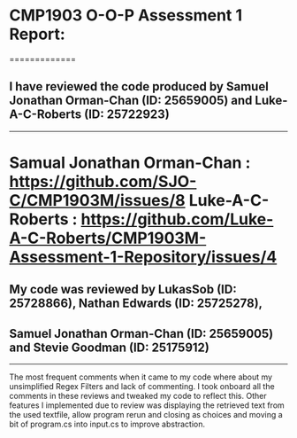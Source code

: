 #  CMP1903 O-O-P Assessment 1 Report:
=============
## I have reviewed the code produced by Samuel Jonathan Orman-Chan (ID: 25659005) and Luke-A-C-Roberts (ID: 25722923)
-------------
Samual Jonathan Orman-Chan : https://github.com/SJO-C/CMP1903M/issues/8
Luke-A-C-Roberts : https://github.com/Luke-A-C-Roberts/CMP1903M-Assessment-1-Repository/issues/4
=============
## My code was reviewed by LukasSob (ID: 25728866), Nathan Edwards (ID: 25725278), 
## Samuel Jonathan Orman-Chan (ID: 25659005) and Stevie Goodman (ID: 25175912)
-------------
The most frequent comments when it came to my code where about my unsimplified Regex Filters and 
lack of commenting. I took onboard all the comments in these reviews and tweaked my code to reflect this.
Other features I implemented due to review was displaying the retrieved text from the used textfile, 
allow program rerun and closing as choices and moving a bit of program.cs into input.cs to improve abstraction.

